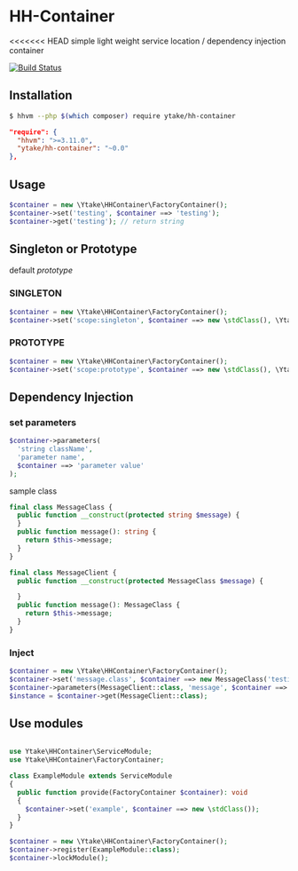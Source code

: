 # HH-Container

<<<<<<< HEAD
simple light weight service location / dependency injection container

[![Build Status](https://travis-ci.org/ytake/hh-container.svg?branch=develop
)](https://travis-ci.org/ytake/hh-container)

## Installation

```bash
$ hhvm --php $(which composer) require ytake/hh-container
```

```json
"require": {
  "hhvm": ">=3.11.0",
  "ytake/hh-container": "~0.0"
},
```

## Usage

```php
$container = new \Ytake\HHContainer\FactoryContainer();
$container->set('testing', $container ==> 'testing');
$container->get('testing'); // return string
```

## Singleton or Prototype

default *prototype*

### SINGLETON

```php
$container = new \Ytake\HHContainer\FactoryContainer();
$container->set('scope:singleton', $container ==> new \stdClass(), \Ytake\HHContainer\Scope::SINGLETON);
```

### PROTOTYPE

```php
$container = new \Ytake\HHContainer\FactoryContainer();
$container->set('scope:prototype', $container ==> new \stdClass(), \Ytake\HHContainer\Scope::PROTOTYPE);
```

## Dependency Injection

### set parameters

```php
$container->parameters(
  'string className',
  'parameter name',
  $container ==> 'parameter value'
);
```

sample class
```php
final class MessageClass {
  public function __construct(protected string $message) {
  }
  public function message(): string {
    return $this->message;
  }
}

final class MessageClient {
  public function __construct(protected MessageClass $message) {

  }
  public function message(): MessageClass {
    return $this->message;
  }
}
```

### Inject

```php
$container = new \Ytake\HHContainer\FactoryContainer();
$container->set('message.class', $container ==> new MessageClass('testing'));
$container->parameters(MessageClient::class, 'message', $container ==> $container->get('message.class'));
$instance = $container->get(MessageClient::class);
```

## Use modules

```php

use Ytake\HHContainer\ServiceModule;
use Ytake\HHContainer\FactoryContainer;

class ExampleModule extends ServiceModule
{
  public function provide(FactoryContainer $container): void
  {
    $container->set('example', $container ==> new \stdClass());
  }
}

```

```php
$container = new \Ytake\HHContainer\FactoryContainer();
$container->register(ExampleModule::class);
$container->lockModule();
```
